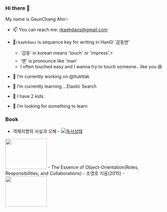 ### Hi there 👋
My name is GeunChang Ahn✨

- 📫 You can reach me: rkaehdaos@gmail.com
- 💬`rkaehdaos` is sequence key for writing in HanGl '감동맨'
  - '감동' in korean means 'touch' or 'impress'.⚡
  - '맨' is pronounce like 'man'
  - I often touched easy and I wanna try to touch someone.. like you.😄

- 🔭 I’m currently working on @ttukttak    
- 🌱 I’m currently learning ...Elastic Search
- 👯 I have 2 kids.
- 🤔 I’m looking for something to learn

### Book
- 객체지향의 사실과 오해 - [![독서상태](https://img.shields.io/static/v1?label=status&message=reading&color=yellow)](https://github.com/rkaehdaos/rkaehdaos/issues/3)
<img src="https://user-images.githubusercontent.com/13996827/109906589-1d3f2f80-7ce4-11eb-9ee5-1201db04066b.png" width="130px" height="95px" />  
  - The Essence of Object-Orientation(Roles, Responsibilities, and Collaborations)
  - 조영호 지음(2015)
  - <img src="https://user-images.githubusercontent.com/13996827/109906589-1d3f2f80-7ce4-11eb-9ee5-1201db04066b.png" width="130px" height="95px" />
